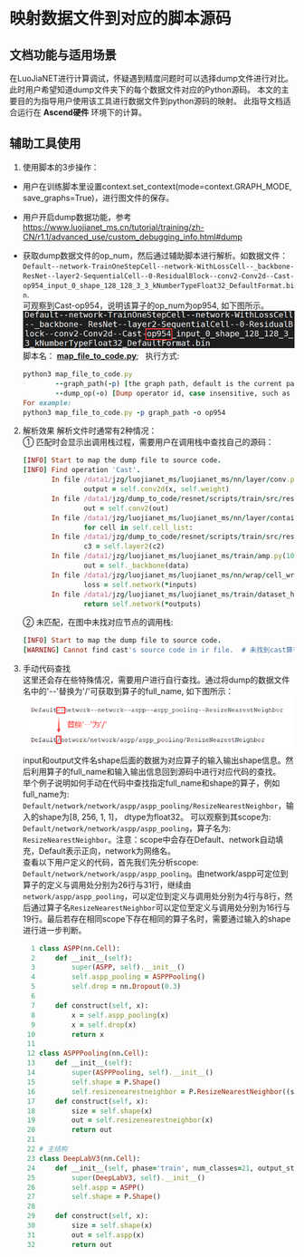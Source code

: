 # 映射数据文件到对应的脚本源码

## 文档功能与适用场景

  在LuoJiaNET进行计算调试，怀疑遇到精度问题时可以选择dump文件进行对比。此时用户希望知道dump文件夹下的每个数据文件对应的Python源码。
  本文的主要目的为指导用户使用该工具进行数据文件到python源码的映射。
  此指导文档适合运行在 **Ascend硬件** 环境下的计算。

## 辅助工具使用

 1. 使用脚本的3步操作：  
   - 用户在训练脚本里设置context.set_context(mode=context.GRAPH_MODE, save_graphs=True)，进行图文件的保存。  
   - 用户开启dump数据功能，参考<https://www.luojianet_ms.cn/tutorial/training/zh-CN/r1.1/advanced_use/custom_debugging_info.html#dump>  
   - 获取dump数据文件的op_num，然后通过辅助脚本进行解析。如数据文件：`Default--network-TrainOneStepCell--network-WithLossCell--_backbone-
   ResNet--layer2-SequentialCell--0-ResidualBlock--conv2-Conv2d--Cast-op954_input_0_shape_128_128_3_3_kNumberTypeFloat32_DefaultFormat.bin`.  
   可观察到Cast-op954，说明该算子的op_num为op954, 如下图所示。
   ![image](./images/op_image.png)  
   脚本名： **[map_file_to_code.py](https://gitee.com/luojianet_ms/luojianet_ms/blob/master/scripts/map_dump_file_to_code/map_file_to_code.py)**; &nbsp; 执行方式:  

     ```ruby
     python3 map_file_to_code.py
             --graph_path(-p) [the graph path, default is the current path](option)
             --dump_op(-o) [Dump operator id, case insensitive, such as 'op954'.](required)  
     For example:  
     python3 map_file_to_code.py -p graph_path -o op954
     ```

 2. 解析效果
   解析文件时通常有2种情况：  
   ① 匹配时会显示出调用栈过程，需要用户在调用栈中查找自己的源码：

    ```ruby
    [INFO] Start to map the dump file to source code.
    [INFO] Find operation 'Cast'.
           In file /data1/jzg/luojianet_ms/luojianet_ms/nn/layer/conv.py(253)/
                   output = self.conv2d(x, self.weight)
           In file /data1/jzg/dump_to_code/resnet/scripts/train/src/resnet.py(166)/
                   out = self.conv2(out)
           In file /data1/jzg/luojianet_ms/luojianet_ms/nn/layer/container.py(173)/
                   for cell in self.cell_list:
           In file /data1/jzg/dump_to_code/resnet/scripts/train/src/resnet.py(323)/     # 用户代码行
                   c3 = self.layer2(c2)
           In file /data1/jzg/luojianet_ms/luojianet_ms/train/amp.py(101)/
                   out = self._backbone(data)
           In file /data1/jzg/luojianet_ms/luojianet_ms/nn/wrap/cell_wrapper.py(247)/
                   loss = self.network(*inputs)
           In file /data1/jzg/luojianet_ms/luojianet_ms/train/dataset_helper.py(87)/
                   return self.network(*outputs)
    ```

    ② 未匹配，在图中未找对应节点的调用栈:

    ```ruby
    [INFO] Start to map the dump file to source code.  
    [WARNING] Cannot find cast's source code in ir file.  # 未找到cast算子的信息
    ```

 3. 手动代码查找  
   这里还会存在些特殊情况，需要用户进行自行查找。通过将dump的数据文件名中的'--'替换为'/'可获取到算子的full_name, 如下图所示：
   ![image](./images/replace_symbol.png)  
   input和output文件名shape后面的数据为对应算子的输入输出shape信息。然后利用算子的full_name和输入输出信息回到源码中进行对应代码的查找。  
   举个例子说明如何手动在代码中查找指定full_name和shape的算子，例如full_name为: `Default/network/network/aspp/aspp_pooling/ResizeNearestNeighbor`，输入的shape为[8, 256, 1, 1]， dtype为float32。
   可以观察到其scope为: `Default/network/network/aspp/aspp_pooling`，算子名为: `ResizeNearestNeighbor`。注意：scope中会存在Default、network自动填充，Default表示正向，network为网络名。  
   查看以下用户定义的代码，首先我们先分析scope: `Default/network/network/aspp/aspp_pooling`。由network/aspp可定位到算子的定义与调用处分别为26行与31行，继续由`network/aspp/aspp_pooling`，可以定位到定义与调用处分别为4行与8行，然后通过算子名`ResizeNearestNeighbor`可以定位至定义与调用处分别为16行与19行。最后若存在相同scope下存在相同的算子名时，需要通过输入的shape进行进一步判断。

    ```ruby
      1 class ASPP(nn.Cell):
      2     def __init__(self):
      3         super(ASPP, self).__init__()
      4         self.aspp_pooling = ASPPPooling()
      5         self.drop = nn.Dropout(0.3)
      6
      7     def construct(self, x):
      8         x = self.aspp_pooling(x)
      9         x = self.drop(x)
     10         return x
     11
     12 class ASPPPooling(nn.Cell):
     13     def __init__(self):
     14         super(ASPPPooling, self).__init__()
     15         self.shape = P.Shape()
     16         self.resizenearestneighbor = P.ResizeNearestNeighbor((size[2], size[3]), True)
     17     def construct(self, x):
     18         size = self.shape(x)
     19         out = self.resizenearestneighbor(x)
     20         return out
     21
     22 # 主结构
     23 class DeepLabV3(nn.Cell):
     24     def __init__(self, phase='train', num_classes=21, output_stride=16, freeze_bn=False):
     25         super(DeepLabV3, self).__init__()
     26         self.aspp = ASPP()
     27         self.shape = P.Shape()
     28
     29     def construct(self, x):
     30         size = self.shape(x)
     31         out = self.aspp(x)
     32         return out
    ```
